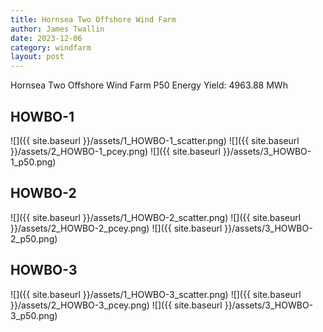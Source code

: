 ```yaml
---
title: Hornsea Two Offshore Wind Farm
author: James Twallin
date: 2023-12-06
category: windfarm
layout: post
---
```

Hornsea Two Offshore Wind Farm P50 Energy Yield: 4963.88 MWh

HOWBO-1
-------------
![]({{ site.baseurl }}/assets/1_HOWBO-1_scatter.png)
![]({{ site.baseurl }}/assets/2_HOWBO-1_pcey.png)
![]({{ site.baseurl }}/assets/3_HOWBO-1_p50.png)

HOWBO-2
-------------
![]({{ site.baseurl }}/assets/1_HOWBO-2_scatter.png)
![]({{ site.baseurl }}/assets/2_HOWBO-2_pcey.png)
![]({{ site.baseurl }}/assets/3_HOWBO-2_p50.png)

HOWBO-3
-------------
![]({{ site.baseurl }}/assets/1_HOWBO-3_scatter.png)
![]({{ site.baseurl }}/assets/2_HOWBO-3_pcey.png)
![]({{ site.baseurl }}/assets/3_HOWBO-3_p50.png)

